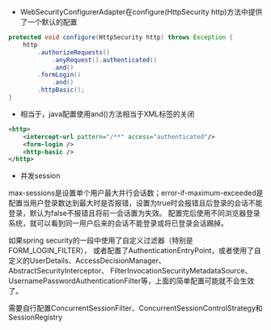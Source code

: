 - WebSecurityConfigurerAdapter在configure(HttpSecurity http)方法中提供了一个默认的配置

```    java
protected void configure(HttpSecurity http) throws Exception {
	http
		.authorizeRequests()
			.anyRequest().authenticated()
			.and()
		.formLogin()
			.and()
		.httpBasic();
}
``` 

- 相当于，java配置使用and()方法相当于XML标签的关闭

```    xml
<http>
	<intercept-url pattern="/**" access="authenticated"/>
	<form-login />
	<http-basic />
</http>
``` 

- 并发session

max-sessions是设置单个用户最大并行会话数；error-if-maximum-exceeded是配置当用户登录数达到最大时是否报错，设置为true时会报错且后登录的会话不能登录，默认为false不报错且将前一会话置为失效。 
配置完后使用不同浏览器登录系统，就可以看到同一用户后来的会话不能登录或将已登录会话踢掉。

如果spring security的一段<http/>中使用了自定义过滤器<custom-filter/>（特别是FORM_LOGIN_FILTER），
或者配置了AuthenticationEntryPoint，或者使用了自定义的UserDetails、AccessDecisionManager、AbstractSecurityInterceptor、
FilterInvocationSecurityMetadataSource、UsernamePasswordAuthenticationFilter等，上面的简单配置可能就不会生效了。

需要自行配置ConcurrentSessionFilter、ConcurrentSessionControlStrategy和SessionRegistry

